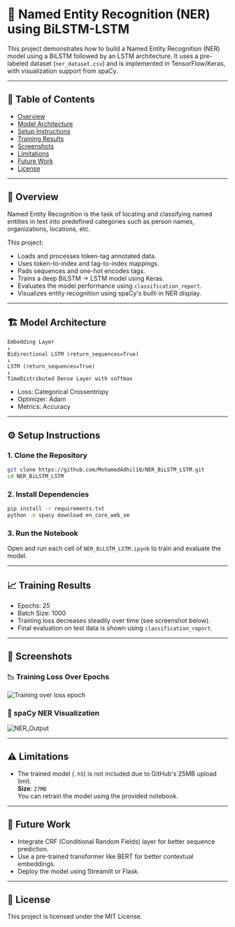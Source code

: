 # 🧠 Named Entity Recognition (NER) using BiLSTM-LSTM

This project demonstrates how to build a Named Entity Recognition (NER) model using a BiLSTM followed by an LSTM architecture. It uses a pre-labeled dataset (`ner_dataset.csv`) and is implemented in TensorFlow/Keras, with visualization support from spaCy.

---

## 📌 Table of Contents

- [Overview](#-overview)
- [Model Architecture](#-model-architecture)
- [Setup Instructions](#-setup-instructions)
- [Training Results](#-training-results)
- [Screenshots](#-screenshots)
- [Limitations](#-limitations)
- [Future Work](#-future-work)
- [License](#-license)

---

## 🧾 Overview

Named Entity Recognition is the task of locating and classifying named entities in text into predefined categories such as person names, organizations, locations, etc.

This project:
- Loads and processes token-tag annotated data.
- Uses token-to-index and tag-to-index mappings.
- Pads sequences and one-hot encodes tags.
- Trains a deep BiLSTM → LSTM model using Keras.
- Evaluates the model performance using `classification_report`.
- Visualizes entity recognition using spaCy's built-in NER display.

---

## 🏗️ Model Architecture

```
Embedding Layer
↓
Bidirectional LSTM (return_sequences=True)
↓
LSTM (return_sequences=True)
↓
TimeDistributed Dense Layer with softmax
```

- Loss: Categorical Crossentropy  
- Optimizer: Adam  
- Metrics: Accuracy

---

## ⚙️ Setup Instructions

### 1. Clone the Repository

```bash
git clone https://github.com/MohamedAdhil10/NER_BiLSTM_LSTM.git
cd NER_BiLSTM_LSTM
```

### 2. Install Dependencies

```bash
pip install -r requirements.txt
python -m spacy download en_core_web_sm
```

### 3. Run the Notebook

Open and run each cell of `NER_BiLSTM_LSTM.ipynb` to train and evaluate the model.

---

## 📈 Training Results

- Epochs: 25  
- Batch Size: 1000  
- Training loss decreases steadily over time (see screenshot below).
- Final evaluation on test data is shown using `classification_report`.

---

## 📸 Screenshots

### 📉 Training Loss Over Epochs

![Training over loss epoch](https://github.com/user-attachments/assets/c8330c0d-2aea-48f9-bb89-17f140cb1c57)

### 🧾 spaCy NER Visualization

![NER_Output](https://github.com/user-attachments/assets/ce25e478-eb5e-436b-8e44-3ca971f3480e)

---

## ⚠️ Limitations

- The trained model (`.h5`) is not included due to GitHub's 25MB upload limit.  
  **Size**: `27MB`  
  You can retrain the model using the provided notebook.

---

## 🚀 Future Work

- Integrate CRF (Conditional Random Fields) layer for better sequence prediction.
- Use a pre-trained transformer like BERT for better contextual embeddings.
- Deploy the model using Streamlit or Flask.

---

## 📄 License

This project is licensed under the MIT License.
